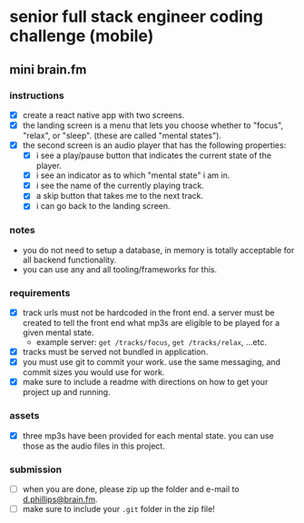 # senior full stack engineer coding challenge (mobile)

## mini brain.fm

### instructions
- [X] create a react native app with two screens.
- [X] the landing screen is a menu that lets you choose whether to "focus", "relax", or "sleep". (these are called "mental states").
- [X] the second screen is an audio player that has the following properties:
  - [X] i see a play/pause button that indicates the current state of the player.
  - [X] i see an indicator as to which "mental state" i am in.
  - [X] i see the name of the currently playing track.
  - [X] a skip button that takes me to the next track.
  - [X] i can go back to the landing screen.

### notes
* you do not need to setup a database, in memory is totally acceptable for all backend functionality.
* you can use any and all tooling/frameworks for this.

### requirements
- [X] track urls must not be hardcoded in the front end. a server must be created to tell the front end what mp3s are eligible to be played for a given mental state.
  * example server: `get /tracks/focus`, `get /tracks/relax`, ...etc.
- [X] tracks must be served not bundled in application.
- [X] you must use git to commit your work. use the same messaging, and commit sizes you would use for work.
- [X] make sure to include a readme with directions on how to get your project up and running.

### assets
- [X] three mp3s have been provided for each mental state. you can use those as the audio files in this project.

### submission
- [ ] when you are done, please zip up the folder and e-mail to d.phillips@brain.fm.
- [ ] make sure to include your `.git` folder in the zip file!

